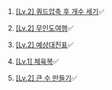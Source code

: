 1. [[Lv.2] 쿼드압축 후 개수 세기](https://school.programmers.co.kr/learn/courses/30/lessons/68936)✅

2. [[Lv.2] 무인도여행](https://school.programmers.co.kr/learn/courses/30/lessons/154540)✅

3. [[Lv.2] 예상대진표](https://school.programmers.co.kr/learn/courses/30/lessons/12985)✅

4. [[Lv.1] 체육복](https://school.programmers.co.kr/learn/courses/30/lessons/42862)✅

5. [[Lv.2] 큰 수 만들기](https://school.programmers.co.kr/learn/courses/30/lessons/42883)✅
